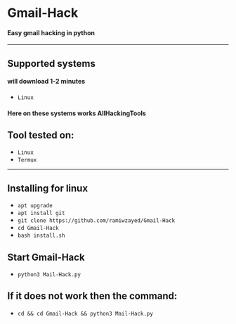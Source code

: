 # Gmail-Hack
#### Easy gmail hacking in python



---------
## Supported systems
#### will download 1-2 minutes

* `Linux`

#### Here on these systems works AllHackingTools

## Tool tested on:

* `Linux`
* `Termux`

---

## Installing for linux

* `apt upgrade`
* `apt install git`
* `git clone https://github.com/ramiwzayed/Gmail-Hack`
* `cd Gmail-Hack`
* `bash install.sh`

## Start Gmail-Hack
* `python3 Mail-Hack.py`

## If it does not work then the command:
* `cd && cd Gmail-Hack && python3 Mail-Hack.py`

